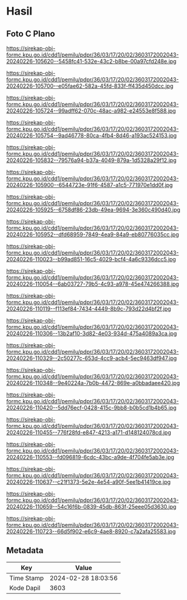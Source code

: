 # Hasil

## Foto C Plano

https://sirekap-obj-formc.kpu.go.id/cdd1/pemilu/pdpr/36/03/17/20/02/3603172002043-20240226-105620--5458fc41-532e-43c2-b8be-00a97cfd248e.jpg

https://sirekap-obj-formc.kpu.go.id/cdd1/pemilu/pdpr/36/03/17/20/02/3603172002043-20240226-105700--e05fae62-582a-45fd-833f-ff435d450dcc.jpg

https://sirekap-obj-formc.kpu.go.id/cdd1/pemilu/pdpr/36/03/17/20/02/3603172002043-20240226-105724--99adff62-070c-48ac-a982-e24553e8f588.jpg

https://sirekap-obj-formc.kpu.go.id/cdd1/pemilu/pdpr/36/03/17/20/02/3603172002043-20240226-105754--9ad46778-80ca-4fb4-8d46-a193ac524153.jpg

https://sirekap-obj-formc.kpu.go.id/cdd1/pemilu/pdpr/36/03/17/20/02/3603172002043-20240226-105832--79576a94-b37a-4049-879a-1d5328a29f12.jpg

https://sirekap-obj-formc.kpu.go.id/cdd1/pemilu/pdpr/36/03/17/20/02/3603172002043-20240226-105900--6544723e-91f6-4587-a1c5-771970e1dd0f.jpg

https://sirekap-obj-formc.kpu.go.id/cdd1/pemilu/pdpr/36/03/17/20/02/3603172002043-20240226-105925--6758df86-23db-49ea-9694-3e360c490d40.jpg

https://sirekap-obj-formc.kpu.go.id/cdd1/pemilu/pdpr/36/03/17/20/02/3603172002043-20240226-105952--dfd68959-7849-4ea9-84a9-eb80776035cc.jpg

https://sirekap-obj-formc.kpu.go.id/cdd1/pemilu/pdpr/36/03/17/20/02/3603172002043-20240226-110023--b99ad851-16c5-4029-bcf4-4a6c9336dcc5.jpg

https://sirekap-obj-formc.kpu.go.id/cdd1/pemilu/pdpr/36/03/17/20/02/3603172002043-20240226-110054--6ab03727-79b5-4c93-a978-45e474266388.jpg

https://sirekap-obj-formc.kpu.go.id/cdd1/pemilu/pdpr/36/03/17/20/02/3603172002043-20240226-110119--f113ef84-7434-4449-8b9c-793d22d4bf2f.jpg

https://sirekap-obj-formc.kpu.go.id/cdd1/pemilu/pdpr/36/03/17/20/02/3603172002043-20240226-110306--13b2af10-3d82-4e03-934d-475a4089a3ca.jpg

https://sirekap-obj-formc.kpu.go.id/cdd1/pemilu/pdpr/36/03/17/20/02/3603172002043-20240226-110329--2c50277c-653d-4cc9-acb4-5ec9463df947.jpg

https://sirekap-obj-formc.kpu.go.id/cdd1/pemilu/pdpr/36/03/17/20/02/3603172002043-20240226-110348--9e40224a-7b0b-4472-869e-a0bbadaee420.jpg

https://sirekap-obj-formc.kpu.go.id/cdd1/pemilu/pdpr/36/03/17/20/02/3603172002043-20240226-110420--5dd76ecf-0428-415c-9bb8-b0b5cd1b4b65.jpg

https://sirekap-obj-formc.kpu.go.id/cdd1/pemilu/pdpr/36/03/17/20/02/3603172002043-20240226-110455--776f28fd-e847-4213-a171-d148124078cd.jpg

https://sirekap-obj-formc.kpu.go.id/cdd1/pemilu/pdpr/36/03/17/20/02/3603172002043-20240226-110553--fd096819-6cdc-43bc-a9de-4f704fe5ab3e.jpg

https://sirekap-obj-formc.kpu.go.id/cdd1/pemilu/pdpr/36/03/17/20/02/3603172002043-20240226-110637--c21f1373-5e2e-4e54-a90f-5ee1b41419ce.jpg

https://sirekap-obj-formc.kpu.go.id/cdd1/pemilu/pdpr/36/03/17/20/02/3603172002043-20240226-110659--54c16f6b-0839-45db-863f-25eee05d3630.jpg

https://sirekap-obj-formc.kpu.go.id/cdd1/pemilu/pdpr/36/03/17/20/02/3603172002043-20240226-110723--66d5f902-e6c9-4ae8-8920-c7a2afa25583.jpg


## Metadata

| Key        | Value               |
| ---------- | ------------------- |
| Time Stamp | 2024-02-28 18:03:56 |
| Kode Dapil | 3603                |



